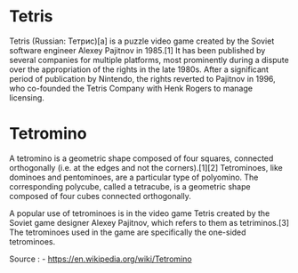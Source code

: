 # Tetris
Tetris (Russian: Тетрис)[a] is a puzzle video game created by the Soviet software engineer Alexey Pajitnov in 1985.[1] It has been published by several companies for multiple platforms, most prominently during a dispute over the appropriation of the rights in the late 1980s. After a significant period of publication by Nintendo, the rights reverted to Pajitnov in 1996, who co-founded the Tetris Company with Henk Rogers to manage licensing.

# Tetromino
A tetromino is a geometric shape composed of four squares, connected orthogonally (i.e. at the edges and not the corners).[1][2] Tetrominoes, like dominoes and pentominoes, are a particular type of polyomino. The corresponding polycube, called a tetracube, is a geometric shape composed of four cubes connected orthogonally.

A popular use of tetrominoes is in the video game Tetris created by the Soviet game designer Alexey Pajitnov, which refers to them as tetriminos.[3] The tetrominoes used in the game are specifically the one-sided tetrominoes.

Source : - https://en.wikipedia.org/wiki/Tetromino
